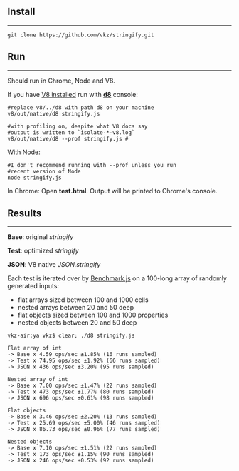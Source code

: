 ## Install ##

-------------
```shell
git clone https://github.com/vkz/stringify.git
```

## Run ##

-------------
Should run in Chrome, Node and V8.

If you have [V8 installed][v8build] run with **[d8][v8run]** console:
```shell
#replace v8/../d8 with path d8 on your machine
v8/out/native/d8 stringify.js

#with profiling on, despite what V8 docs say
#output is written to `isolate-*-v8.log`
v8/out/native/d8 --prof stringify.js #
```

With Node:
```shell
#I don't recommend running with --prof unless you run
#recent version of Node
node stringify.js
```
In Chrome:
Open **test.html**. Output will be printed to Chrome's console.

## Results ##

-------------
**Base**: original _stringify_

**Test**: optimized _stringify_

**JSON**: V8 native _JSON.stringify_

Each test is iterated over by [Benchmark.js][] on a 100-long array of randomly generated inputs:
- flat arrays sized between 100 and 1000 cells
- nested arrays between 20 and 50 deep
- flat objects sized between 100 and 1000 properties
- nested objects between 20 and 50 deep

```shell
vkz-air:ya vkz$ clear; ./d8 stringify.js

Flat array of int
-> Base x 4.59 ops/sec ±1.85% (16 runs sampled)
-> Test x 74.95 ops/sec ±1.92% (66 runs sampled)
-> JSON x 436 ops/sec ±3.20% (95 runs sampled)

Nested array of int
-> Base x 7.00 ops/sec ±1.47% (22 runs sampled)
-> Test x 473 ops/sec ±1.77% (80 runs sampled)
-> JSON x 696 ops/sec ±0.61% (98 runs sampled)

Flat objects
-> Base x 3.46 ops/sec ±2.20% (13 runs sampled)
-> Test x 25.69 ops/sec ±5.00% (46 runs sampled)
-> JSON x 86.73 ops/sec ±0.96% (77 runs sampled)

Nested objects
-> Base x 7.10 ops/sec ±1.51% (22 runs sampled)
-> Test x 173 ops/sec ±1.15% (90 runs sampled)
-> JSON x 246 ops/sec ±0.53% (92 runs sampled)
```

[Benchmark.js]: http://benchmarkjs.com/
[v8build]:      https://code.google.com/p/v8/wiki/BuildingWithGYP
[v8run]:        https://code.google.com/p/v8/wiki/V8Profiler
